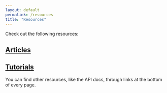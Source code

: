 ```yaml
---
layout: default
permalink: /resources
title: "Resources"
---
```


Check out the following resources:

## [Articles](articles/)

## [Tutorials](tutorials/)

You can find other resources, like the API docs, through
links at the bottom of every page.
